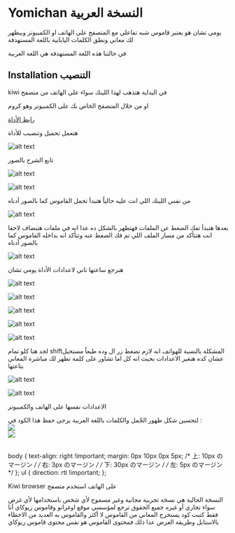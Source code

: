 # Yomichan النسخة العربية

يومي تشان هو يعتبر قاموس شبه تفاعلي مع المتصفح على الهاتف او الكمبيوتر وبيظهر لك معاني ونطق الكلمات اليابانية باللغة المستهدفة 

في حالتنا هذه اللغة المستهدفة هي اللغة العربية
## Installation التنصيب

kiwi في البداية هتذهب لهذا اللينك سواء على الهاتف من متصفح 

او من خلال المتصفح الخاص بك على الكمبيوتر وهو كروم

[رابط الأداة ](https://chrome.google.com/webstore/detail/yomichan/ogmnaimimemjmbakcfefmnahgdfhfami)

هتعمل تحميل وتنصيب للأداة

![alt text](https://github.com/ahmedosaka/YomichanInArabic/blob/main/img/yomihp.jpg)

تابع الشرح بالصور

![alt text](https://github.com/ahmedosaka/YomichanInArabic/blob/main/img/yomipcex.jpg)


![alt text](https://github.com/ahmedosaka/YomichanInArabic/blob/main/img/yomipcoption.jpg)

من نفس اللينك اللي انت عليه حالياً هتبدأ تحمل القاموس كما بالصور أدناه


![alt text](https://github.com/ahmedosaka/YomichanInArabic/blob/main/img/downloadall.jpg)

بعدها هتبدأ تفك الضغط عن الملفات فهتظهر بالشكل ده عدا انه في ملفات هتنضاف لاحقا
انت هتتأكد من مسار الملف اللي تم فك الضغط عنه وتتأكد انه بداخله القاموس كما بالصور أدناه

![alt text](https://github.com/ahmedosaka/YomichanInArabic/blob/main/img/choosefolder.jpg)

 هنرجع ساعتها تاني لاعدادات الأداة يومي تشان 

![alt text](https://github.com/ahmedosaka/YomichanInArabic/blob/main/img/choosedicoption.jpg)


![alt text](https://github.com/ahmedosaka/YomichanInArabic/blob/main/img/import.jpg)

![alt text](https://github.com/ahmedosaka/YomichanInArabic/blob/main/img/choosefile.jpg)

![alt text](https://github.com/ahmedosaka/YomichanInArabic/blob/main/img/wait.jpg)

![alt text](https://github.com/ahmedosaka/YomichanInArabic/blob/main/img/success.jpg)

لحد هنا كلو تمام
shiftالمشكلة بالنسبة للهواتف انه لازم تضغط زر ال 
وده طبعاً مستحيل
عشان كده هنغير الاعدادات بحيث انه كل اما تشاور على كلمة تظهر لك مباشرة المعاني بتاعتها

![alt text](https://github.com/ahmedosaka/YomichanInArabic/blob/main/img/nokey.jpg)

![alt text](https://github.com/ahmedosaka/YomichanInArabic/blob/main/img/test.jpg)


الاعدادات نفسها على الهاتف والكمبيوتر

لتحسين شكل ظهور الجٌمل والكلمات باللغة العربية يرجى حفظ هذا الكود في : 
<br>
<img src="https://prnt.sc/YAjGO41F7xdq">
<br>
<img src="[https://prnt.sc/YAjGO41F7xdq](https://prnt.sc/YZdxK3XfxZRL)">
<br><br>

body {
  text-align: right !important;
  margin: 0px 10px 0px 5px;  /* 上:     10px のマージン */
                            /* 右:     3px のマージン  */
                            /* 下:     30px のマージン */
                            /* 左:     5px のマージン  */
};
ul {
  direction: rtl !important;
};


Kiwi browser على الهاتف استخدم متصفح 

النسخة الحالية هي نسخة تجربية مجانية وغير مسموح لأي شخص باستخدامها لأي غرض سواء تجاري أو غيره
جميع الحقوق ترجع لمؤسسي موقع اوغرانو وقاموس ريوكاي
أنا فقط كتبت كود يستخرج المعاني من القاموس لا أكثر والقاموس به العديد من الاخطاء بالاستايل وطريقة العرض
عدا ذلك فمحتوى القاموس هو نفس محتوى قاموس ريوكاي
